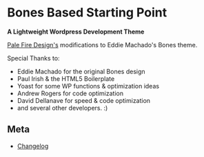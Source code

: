 # Bones Based Starting Point
__A Lightweight Wordpress Development Theme__

[Pale Fire Design's](http://palefiredesign.com) modifications to Eddie Machado's Bones theme. 

Special Thanks to:
* Eddie Machado for the original Bones design
* Paul Irish & the HTML5 Boilerplate
* Yoast for some WP functions & optimization ideas
* Andrew Rogers for code optimization
* David Dellanave for speed & code optimization
* and several other developers. :)


## Meta
* [Changelog](../../blob/master/CHANGELOG.md)
